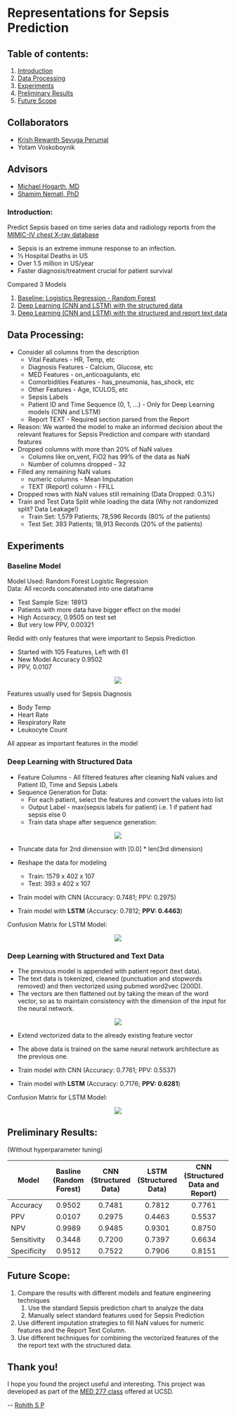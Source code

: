 # Representations for Sepsis Prediction

## Table of contents:
1. [Introduction](#intro)
2. [Data Processing](#data)
3. [Experiments](#experiments)
4. [Preliminary Results](#results)
5. [Future Scope](#future)

## Collaborators <a name="collaborators"></a>
* [Krish Rewanth Sevuga Perumal](https://www.linkedin.com/in/krish-rewanth/)
* Yotam Voskoboynik

## Advisors <a name="advisors"></a>
* [Michael Hogarth, MD](https://www.hogarth.org/)
* [Shamim Nemati, PhD](https://www.nematilab.info/people/shamim/index.html)

### Introduction: <a name="intro"></a>
Predict Sepsis based on time series data and radiology reports from the [MIMIC-IV chest X-ray database](https://physionet.org/content/mimic-cxr/2.0.0/)
* Sepsis is an extreme immune response to an infection.
* ⅓ Hospital Deaths in US
* Over 1.5 million in US/year
* Faster diagnosis/treatment crucial for patient survival 

Compared 3 Models
1. [Baseline: Logistics Regression - Random Forest](#baseline)
2. [Deep Learning (CNN and LSTM) with the structured data](#dl-structured)
3. [Deep Learning (CNN and LSTM) with the structured and report text data](#dl-structured-text)

## Data Processing: <a name="data"></a>
* Consider all columns from the description 
    * Vital Features - HR, Temp, etc
    * Diagnosis Features - Calcium, Glucose, etc
    * MED Features - on_anticoagulants, etc
    * Comorbidities Features - has_pneumonia, has_shock, etc
    * Other Features - Age, ICULOS, etc
    * Sepsis Labels
    * Patient ID and Time Sequence (0, 1, …) - Only for Deep Learning models (CNN and LSTM)
    * Report TEXT - Required section parsed from the Report
* Reason: We wanted the model to make an informed decision about the relevant features for Sepsis Prediction and compare with standard features
* Dropped columns with more than 20% of NaN values
    * Columns like on_vent, FiO2 has 99% of the data as NaN
    * Number of columns dropped - 32
* Filled any remaining NaN values
    * numeric columns - Mean Imputation
    * TEXT (Report) column - FFILL 
* Dropped rows with NaN values still remaining (Data Dropped: 0.3%)
* Train and Test Data Split while loading the data (Why not randomized split? Data Leakage!)
    * Train Set: 1,579 Patients; 78,596 Records (80% of the patients) 
    * Test Set: 393 Patients; 18,913 Records (20% of the patients)

## Experiments <a name="experiments"></a>

### Baseline Model <a name="baseline"></a>

Model Used: Random Forest Logistic Regression\
Data: All records concatenated into one dataframe

* Test Sample Size: 18913
* Patients with more data have bigger effect on the model
* High Accuracy,  0.9505 on test set
* But very low PPV,  0.00321

Redid with only features that were important to Sepsis Prediction
* Started with 105 Features, Left with 61
* New Model Accuracy 0.9502
* PPV, 0.0107

<p align="center">
  <img src="images/1_important_features.png">
</p>

Features usually used for Sepsis Diagnosis
* Body Temp
* Heart Rate
* Respiratory Rate
* Leukocyte Count

All appear as important features in the model

### Deep Learning with Structured Data <a name="#dl-structured"></a>

* Feature Columns - All filtered features after cleaning NaN values and Patient ID, Time and Sepsis Labels
* Sequence Generation for Data:
    * For each patient, select the features and convert the values into list
    * Output Label - max(sepsis labels for patient) i.e. 1 if patient had sepsis else 0
    * Train data shape after sequence generation:

<p align="center">
  <img src="images/2_dl_structured_shape.png">
</p>

* Truncate data for 2nd dimension with [0.0] * len(3rd dimension) 
* Reshape the data for modeling
    * Train: 1579 x 402 x 107
    * Test: 393 x 402 x 107

* Train model with CNN (Accuracy: 0.7481; PPV: 0.2975)
* Train model with **LSTM** (Accuracy: 0.7812; **PPV: 0.4463**)

Confusion Matrix for LSTM Model:

<p align="center">
  <img src="images/3_dl_structured_lstm_cm.png">
</p>

### Deep Learning with Structured and Text Data <a name="#dl-structured-text"></a>

* The previous model is appended with patient report (text data).
* The text data is tokenized, cleaned (punctuation and stopwords removed) and then vectorized using pubmed word2vec (200D).
* The vectors are then flattened out by taking the mean of the word vector, so as to maintain consistency with the dimension of the input for the neural network.

<p align="center">
  <img src="images/4_dl_structured_text_shape.png">
</p>

* Extend vectorized data to the already existing feature vector
* The above data is trained on the same neural network architecture as the previous one.

* Train model with CNN (Accuracy: 0.7761; PPV: 0.5537)
* Train model with **LSTM** (Accuracy: 0.7176; **PPV: 0.6281**)

Confusion Matrix for LSTM Model:

<p align="center">
  <img src="images/5_dl_structured_text_lstm_cm.png">
</p>

## Preliminary Results: <a name="results"></a>
(Without hyperparameter tuning)

| Model  | Basline (Random Forest) | CNN (Structured Data) | LSTM (Structured Data) | CNN (Structured Data and Report) | LSTM (Structured Data and Report)
| ------------- |:-------------:|:-------------:|:-------------:|:-------------:|:-------------:|
| Accuracy | 0.9502 | 0.7481 | 0.7812 | 0.7761 | 0.7176
| PPV | 0.0107 | 0.2975 | 0.4463 | 0.5537 | 0.6281
| NPV | 0.9989 | 0.9485 | 0.9301 | 0.8750 | 0.7574
| Sensitivity | 0.3448 | 0.7200 | 0.7397 | 0.6634 | 0.5352
| Specificity | 0.9512 | 0.7522 | 0.7906 | 0.8151 | 0.8207

## Future Scope: <a name="future"></a>

1. Compare the results with different models and feature engineering techniques
    1. Use the standard Sepsis prediction chart to analyze the data
    2. Manually select standard features used for Sepsis Prediction
2. Use different imputation strategies to fill NaN values for numeric features and the Report Text Column.
3. Use different techniques for combining the vectorized features of the the report text with the structured data.

## Thank you!

I hope you found the project useful and interesting. This project was developed as part of the [MED 277 class](https://dbmi.ucsd.edu/education/courses/med277.html) offered at UCSD.

-- [Rohith S P](https://www.linkedin.com/in/rohithsp/)
